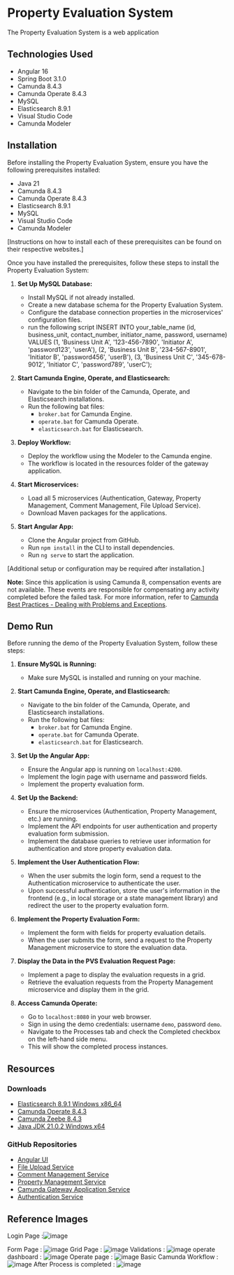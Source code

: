 # Property Evaluation System

The Property Evaluation System is a web application

## Technologies Used

- Angular 16
- Spring Boot 3.1.0
- Camunda 8.4.3
- Camunda Operate 8.4.3
- MySQL
- Elasticsearch 8.9.1
- Visual Studio Code
- Camunda Modeler

## Installation

Before installing the Property Evaluation System, ensure you have the following prerequisites installed:

- Java 21
- Camunda 8.4.3
- Camunda Operate 8.4.3
- Elasticsearch 8.9.1
- MySQL
- Visual Studio Code
- Camunda Modeler

[Instructions on how to install each of these prerequisites can be found on their respective websites.]

Once you have installed the prerequisites, follow these steps to install the Property Evaluation System:

1. **Set Up MySQL Database:**
   - Install MySQL if not already installed.
   - Create a new database schema for the Property Evaluation System.
   - Configure the database connection properties in the microservices' configuration files.
   - run the following script INSERT INTO your_table_name (id, business_unit, contact_number, initiator_name, password, username) VALUES
                              (1, 'Business Unit A', '123-456-7890', 'Initiator A', 'password123', 'userA'),
                              (2, 'Business Unit B', '234-567-8901', 'Initiator B', 'password456', 'userB'),
                              (3, 'Business Unit C', '345-678-9012', 'Initiator C', 'password789', 'userC');


2. **Start Camunda Engine, Operate, and Elasticsearch:**
   - Navigate to the bin folder of the Camunda, Operate, and Elasticsearch installations.
   - Run the following bat files:
     - `broker.bat` for Camunda Engine.
     - `operate.bat` for Camunda Operate.
     - `elasticsearch.bat` for Elasticsearch.

3. **Deploy Workflow:**
   - Deploy the workflow using the Modeler to the Camunda engine.
   - The workflow is located in the resources folder of the gateway application.

4. **Start Microservices:**
   - Load all 5 microservices (Authentication, Gateway, Property Management, Comment Management, File Upload Service).
   - Download Maven packages for the applications.

5. **Start Angular App:**
   - Clone the Angular project from GitHub.
   - Run `npm install` in the CLI to install dependencies.
   - Run `ng serve` to start the application.

[Additional setup or configuration may be required after installation.]

**Note:** Since this application is using Camunda 8, compensation events are not available. These events are responsible for compensating any activity completed before the failed task. For more information, refer to [Camunda Best Practices - Dealing with Problems and Exceptions](https://docs.camunda.io/docs/components/best-practices/development/dealing-with-problems-and-exceptions/).

## Demo Run

Before running the demo of the Property Evaluation System, follow these steps:

1. **Ensure MySQL is Running:**
   - Make sure MySQL is installed and running on your machine.

2. **Start Camunda Engine, Operate, and Elasticsearch:**
   - Navigate to the bin folder of the Camunda, Operate, and Elasticsearch installations.
   - Run the following bat files:
     - `broker.bat` for Camunda Engine.
     - `operate.bat` for Camunda Operate.
     - `elasticsearch.bat` for Elasticsearch.

3. **Set Up the Angular App:**
   - Ensure the Angular app is running on `localhost:4200`.
   - Implement the login page with username and password fields. 
   - Implement the property evaluation form.

4. **Set Up the Backend:**
   - Ensure the microservices (Authentication, Property Management, etc.) are running.
   - Implement the API endpoints for user authentication and property evaluation form submission.
   - Implement the database queries to retrieve user information for authentication and store property evaluation data.

5. **Implement the User Authentication Flow:**
   - When the user submits the login form, send a request to the Authentication microservice to authenticate the user.
   - Upon successful authentication, store the user's information in the frontend (e.g., in local storage or a state management library) and redirect the user to the property evaluation form.

6. **Implement the Property Evaluation Form:**
   - Implement the form with fields for property evaluation details.
   - When the user submits the form, send a request to the Property Management microservice to store the evaluation data.

7. **Display the Data in the PVS Evaluation Request Page:**
   - Implement a page to display the evaluation requests in a grid.
   - Retrieve the evaluation requests from the Property Management microservice and display them in the grid.

8. **Access Camunda Operate:**
   - Go to `localhost:8080` in your web browser.
   - Sign in using the demo credentials: username `demo`, password `demo`.
   - Navigate to the Processes tab and check the Completed checkbox on the left-hand side menu.
   - This will show the completed process instances.
  

## Resources

### Downloads
- [Elasticsearch 8.9.1 Windows x86_64](https://artifacts.elastic.co/downloads/elasticsearch/elasticsearch-8.9.1-windows-x86_64.zip)
- [Camunda Operate 8.4.3](https://github.com/camunda-community-hub/camunda-operate/releases/download/8.4.3/camunda-operate-8.4.3.zip)
- [Camunda Zeebe 8.4.3](https://github.com/camunda-community-hub/zeebe/releases/download/0.26.1/zeebe-broker-0.26.1.tar.gz)
- [Java JDK 21.0.2 Windows x64](https://download.java.net/java/GA/jdk21.0.2/f2283984656d49d69e91c558476027ac/13/GPL/openjdk-21.0.2_windows-x64_bin.zip)

### GitHub Repositories
- [Angular UI](https://github.com/shreyasunhle0110/bank-property-evaluation)
- [File Upload Service](https://github.com/shreyasunhle0110/FileUploadService)
- [Comment Management Service](https://github.com/shreyasunhle0110/CommentManagement)
- [Property Management Service](https://github.com/shreyasunhle0110/PropertyManagement)
- [Camunda Gateway Application Service](https://github.com/shreyasunhle0110/Gateway)
- [Authentication Service](https://github.com/shreyasunhle0110/Authentication)

## Reference Images
Login Page :![image](https://github.com/shreyasunhle0110/bank-property-evaluation/assets/30310896/572f982d-80e9-4f49-9ae0-ecb2a189f2c6)

Form Page : ![image](https://github.com/shreyasunhle0110/bank-property-evaluation/assets/30310896/f8e37e4a-b2cd-458f-90f8-d63692c0020f)
Grid Page : ![image](https://github.com/shreyasunhle0110/bank-property-evaluation/assets/30310896/a78e24a2-dd2c-4b28-b778-624dc82653f4)
Validations : ![image](https://github.com/shreyasunhle0110/bank-property-evaluation/assets/30310896/8c865274-b5cc-4479-a3cf-63861b8a943a)
operate dashboard : ![image](https://github.com/shreyasunhle0110/bank-property-evaluation/assets/30310896/33149063-0e22-41f7-ac2d-d94315b58b55)
Operate page : ![image](https://github.com/shreyasunhle0110/bank-property-evaluation/assets/30310896/1299ebcc-bbba-46cc-8da6-287bb70f4fcf)
Basic Camunda Workflow : ![image](https://github.com/shreyasunhle0110/bank-property-evaluation/assets/30310896/13753539-b714-4f9f-a969-3e31c956d556)
After Process is completed : ![image](https://github.com/shreyasunhle0110/bank-property-evaluation/assets/30310896/deca1f3c-6c0e-4ce2-9a1a-f39b98311b28)




